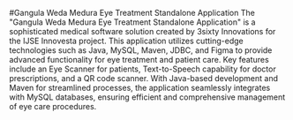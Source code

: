 #Gangula Weda Medura Eye Treatment Standalone Application
The "Gangula Weda Medura Eye Treatment Standalone Application" is a sophisticated medical software solution created by 3sixty Innovations for the IJSE Innovesta project. This application utilizes cutting-edge technologies such as Java, MySQL, Maven, JDBC, and Figma to provide advanced functionality for eye treatment and patient care. Key features include an Eye Scanner for patients, Text-to-Speech capability for doctor prescriptions, and a QR code scanner. With Java-based development and Maven for streamlined processes, the application seamlessly integrates with MySQL databases, ensuring efficient and comprehensive management of eye care procedures.
